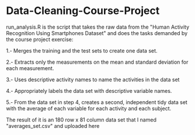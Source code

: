 # Data-Cleaning-Course-Project

 run_analysis.R is the script that takes the raw data from the "Human Activity Recognition Using Smartphones Dataset"
 and does the tasks demanded by the course project exercise:
 
 1.- Merges the training and the test sets to create one data set.
 
 2.- Extracts only the measurements on the mean and standard deviation for each measurement. 
 
 3.- Uses descriptive activity names to name the activities in the data set
 
 4.- Appropriately labels the data set with descriptive variable names. 
 
 5.- From the data set in step 4, creates a second, independent tidy data set with the average of each variable 
   for each activity and each subject.

The result of it is an 180 row x 81 column data set that I named "averages_set.csv" and uploaded here


